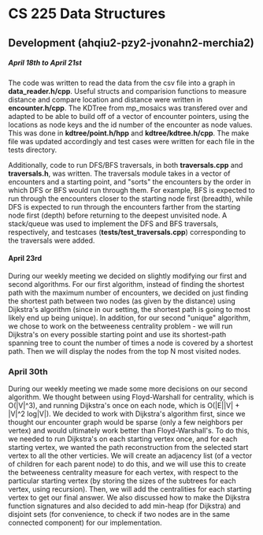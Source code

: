 # CS 225 Data Structures
## Development (ahqiu2-pzy2-jvonahn2-merchia2)

##### April 18th to April 21st
The code was written to read the data from the csv file into a graph in **data_reader.h/cpp**. Useful structs and comparision functions to measure distance and compare location and distance were written in **encounter.h/cpp**. The KDTree from mp_mosaics was transfered over and adapted to be able to build off of a vector of encounter pointers, using the locations as node keys and the id number of the encounter as node values. This was done in **kdtree/point.h/hpp** and **kdtree/kdtree.h/cpp**. The make file was updated accordingly and test cases were written for each file in the tests directory. 

Additionally, code to run DFS/BFS traversals, in both **traversals.cpp** and **traversals.h**, was written. The traversals module takes in a vector of encounters and a starting point, and "sorts" the encounters by the order in which DFS or BFS would run through them. For example, BFS is expected to run through the encounters closer to the starting node first (breadth), while DFS is expected to run through the encounters farther from the starting node first (depth) before returning to the deepest unvisited node. A stack/queue was used to implement the DFS and BFS traversals, respectively, and testcases (**tests/test_traversals.cpp**) corresponding to the traversals were added.

#### April 23rd
During our weekly meeting we decided on slightly modifying our first and second algorithms. For our first algorithm, instead of finding the shortest path with the maximum number of encounters, we decided on just finding the shortest path between two nodes (as given by the distance) using Dijkstra's algorithm (since in our setting, the shortest path is going to most likely end up being unique). In addition, for our second "unique" algorithm, we chose to work on the betweeness centrality problem - we will run Dijkstra's on every possible starting point and use its shortest-path spanning tree to count the number of times a node is covered by a shortest path. Then we will display the nodes from the top N most visited nodes.


### April 30th
During our weekly meeting we made some more decisions on our second algorithm. We thought between using Floyd-Warshall for centrality, which is O(|V|^3), and running Dijkstra's once on each node, which is O(|E||V| + |V|^2 log|V|). We decided to work with Dijkstra's algorithm first, since we thought our encounter graph would be sparse (only a few neighbors per vertex) and would ultimately work better than Floyd-Warshall's. To do this, we needed to run Dijkstra's on each starting vertex once, and for each starting vertex, we wanted the path reconstruction from the selected start vertex to all the other verticies. We will create an adjacency list (of a vector of children for each parent node) to do this, and we will use this to create the betweeness centrality measure for each vertex, with respect to the particular starting vertex (by storing the sizes of the subtrees for each vertex, using recursion). Then, we will add the centralities for each starting vertex to get our final answer. We also discussed how to make the Dijkstra function signatures and also decided to add min-heap (for Dijkstra) and disjoint sets (for convenience, to check if two nodes are in the same connected component) for our implementation.
